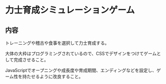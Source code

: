 # 力士育成シミュレーションゲーム

## 内容

トレーニングや稽古や食事を選択して力士育成する。

大体の大枠はプログラミングされているので、CSSでデザインをつけてゲームとして完成させること。

JavaScriptでオープニングや成長度や育成期間、エンディングなどを設定し、ゲーム性を持たせるように改良すること。
